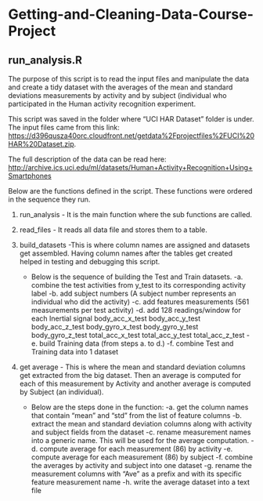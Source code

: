 # Getting-and-Cleaning-Data-Course-Project
## run_analysis.R

The purpose of this script is to read the input files and manipulate the data and create a tidy dataset with the averages of the mean and standard deviations measurements by activity and by subject (individual who participated in the Human activity recognition experiment.

This script was saved in the folder where “UCI HAR Dataset” folder is under. 
The input files came from this link:
	https://d396qusza40orc.cloudfront.net/getdata%2Fprojectfiles%2FUCI%20HAR%20Dataset.zip.

The full description of the data can be read here:
	http://archive.ics.uci.edu/ml/datasets/Human+Activity+Recognition+Using+Smartphones 

Below are the functions defined in the script. These functions were ordered in the sequence they run.

1. run_analysis - It is the main function where the sub functions are called.
2. read_files - It reads all data file and stores them to a table.
3. build_datasets -This is where column names are assigned and datasets get assembled. Having column names after the tables get created helped in testing and debugging this script.
	- Below is the sequence of building the Test and Train datasets.
		-a. combine the test activities from y_test to its corresponding activity label
		-b. add subject numbers (A subject number represents an individual who did the activity)
		-c. add features measurements (561 measurements per test activity)
		-d. add 128 readings/window for each Inertial signal
			body_acc_x_test
			body_acc_y_test
			body_acc_z_test
			body_gyro_x_test
			body_gyro_y_test
			body_gyro_z_test
			total_acc_x_test
			total_acc_y_test
			total_acc_z_test
		-e. build Training data (from steps a. to d.)
		-f. combine Test and Training data into 1 dataset

4. get average - This is where the mean and standard deviation columns get extracted from the big dataset. Then an average is computed for each of this measurement by Activity and another average is computed by Subject (an individual).

	- Below are the steps done in the function:
		-a. get the column names that contain “mean” and “std” from the list of feature columns
		-b. extract the mean and standard deviation columns along with activity and subject fields from the dataset
		-c. rename measurement names into a generic name. This will be used for the average computation.
		-d. compute average for each measurement (86) by activity
		-e. compute average for each measurement (86) by subject
		-f. combine the averages by activity and subject into one dataset
		-g. rename the measurement columns with “Ave” as a prefix and with its specific feature measurement name
		-h. write the average dataset into a text file
